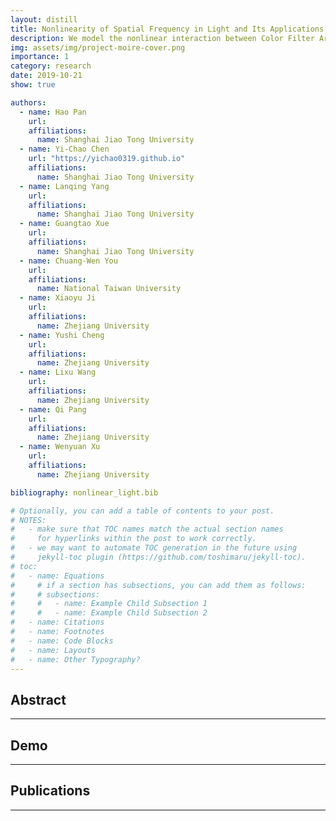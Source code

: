 ```yaml
---
layout: distill
title: Nonlinearity of Spatial Frequency in Light and Its Applications
description: We model the nonlinear interaction between Color Filter Array and screens, and build applications inlcluding the novel optical encryption method for QR codes on top of our model.
img: assets/img/project-moire-cover.png
importance: 1
category: research
date: 2019-10-21
show: true

authors:
  - name: Hao Pan
    url: 
    affiliations:
      name: Shanghai Jiao Tong University
  - name: Yi-Chao Chen
    url: "https://yichao0319.github.io"
    affiliations:
      name: Shanghai Jiao Tong University
  - name: Lanqing Yang
    url: 
    affiliations:
      name: Shanghai Jiao Tong University
  - name: Guangtao Xue
    url: 
    affiliations:
      name: Shanghai Jiao Tong University
  - name: Chuang-Wen You
    url: 
    affiliations:
      name: National Taiwan University
  - name: Xiaoyu Ji
    url: 
    affiliations:
      name: Zhejiang University
  - name: Yushi Cheng
    url: 
    affiliations:
      name: Zhejiang University
  - name: Lixu Wang
    url: 
    affiliations:
      name: Zhejiang University
  - name: Qi Pang
    url: 
    affiliations:
      name: Zhejiang University
  - name: Wenyuan Xu
    url: 
    affiliations:
      name: Zhejiang University

bibliography: nonlinear_light.bib

# Optionally, you can add a table of contents to your post.
# NOTES:
#   - make sure that TOC names match the actual section names
#     for hyperlinks within the post to work correctly.
#   - we may want to automate TOC generation in the future using
#     jekyll-toc plugin (https://github.com/toshimaru/jekyll-toc).
# toc:
#   - name: Equations
#     # if a section has subsections, you can add them as follows:
#     # subsections:
#     #   - name: Example Child Subsection 1
#     #   - name: Example Child Subsection 2
#   - name: Citations
#   - name: Footnotes
#   - name: Code Blocks
#   - name: Layouts
#   - name: Other Typography?
---
```


## Abstract



***

## Demo


***


## Publications



***

